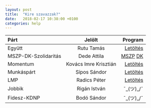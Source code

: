 ```yaml
---
layout: post
title:  "Kire szavazzak?"
date:   2018-02-17 10:38:00 +0100
categories: help
---
```


|Párt                       |Jelölt                       |Program                       |
|:--------------------------|:---------------------------:|-----------------------------:|
|Együtt                     |Rutu Tamás                   |[Letöltés](https://program.egyuttpart.hu/assets/download/egyutt_program_2018.pdf) |
|MSZP-DK-Szolidaritás       |Dede Attila                  |[MSZP](http://mszp.hu/page/download?ct=doc&cid=218&dt=atch&did=478) [DK](http://www.dkp.hu/DK_valasztasi_programja.pdf)           |
|Momentum                   |Kovács Imre Krisztián        |[Letöltés](https://program.momentum.hu/static/pdfs/momentum-program-2018.pdf)            |
|Munkáspárt                 |Sípos Sándor            |[Letöltés](https://munkaspart.hu/images/tartalom/szorolapok/2018_program/magyar_munkaspart_program.pdf)            |
|LMP                        |Radics Péter                 |[Letöltés](http://lehetmas.hu/wp-content/uploads/2017/12/LMP_)            |
|Jobbik                     |Rigán István                 |¯\_(ツ)_/¯            |
|Fidesz-KDNP                |Bodó Sándor                |¯\_(ツ)_/¯            |
